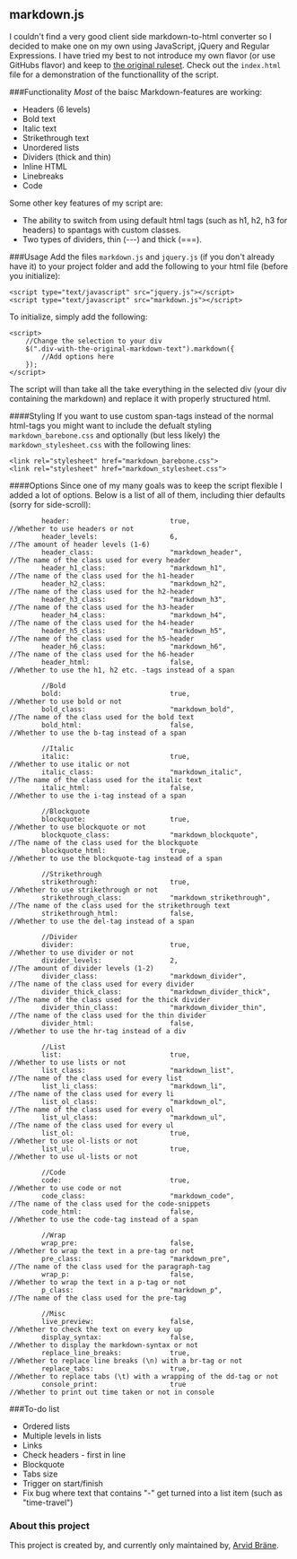## markdown.js
I couldn't find a very good client side markdown-to-html converter so I decided to make one on my own using JavaScript, jQuery and Regular Expressions. I have tried my best to not introduce my own flavor (or use GitHubs flavor) and keep to [the original ruleset](https://daringfireball.net/projects/markdown/). Check out the ```index.html``` file for a demonstration of the functionallity of the script.


###Functionality
*Most* of the baisc Markdown-features are working:

- Headers (6 levels)
- Bold text
- Italic text
- Strikethrough text
- Unordered lists
- Dividers (thick and thin)
- Inline HTML
- Linebreaks
- Code

Some other key features of my script are:

- The ability to switch from using default html tags (such as h1, h2, h3 for headers) to spantags with custom classes.
- Two types of dividers, thin (---) and thick (===).


###Usage
Add the files ```markdown.js``` and ```jquery.js``` (if you don't already have it) to your project folder and add the following to your html file (before you initialize):

```
<script type="text/javascript" src="jquery.js"></script>
<script type="text/javascript" src="markdown.js"></script>
```

To initialize, simply add the following:

```
<script>
	//Change the selection to your div
	$(".div-with-the-original-markdown-text").markdown({
		//Add options here
	});
</script>
```
The script will than take all the take everything in the selected div (your div containing the markdown) and replace it with properly structured html.

####Styling
If you want to use custom span-tags instead of the normal html-tags you might want to include the defualt styling ```markdown_barebone.css``` and optionally (but less likely) the ```markdown_stylesheet.css``` with the following lines:

```
<link rel="stylesheet" href="markdown_barebone.css">
<link rel="stylesheet" href="markdown_stylesheet.css">
```

####Options
Since one of my many goals was to keep the script flexible I added a lot of options. Below is a list of all of them, including thier defaults (sorry for side-scroll):

```//Header
		header: 						true,								//Whether to use headers or not
		header_levels: 					6,									//The amount of header levels (1-6)
		header_class: 					"markdown_header",					//The name of the class used for every header
		header_h1_class: 				"markdown_h1",						//The name of the class used for the h1-header
		header_h2_class: 				"markdown_h2",						//The name of the class used for the h2-header
		header_h3_class: 				"markdown_h3",						//The name of the class used for the h3-header
		header_h4_class: 				"markdown_h4",						//The name of the class used for the h4-header
		header_h5_class: 				"markdown_h5",						//The name of the class used for the h5-header
		header_h6_class: 				"markdown_h6",						//The name of the class used for the h6-header
		header_html: 					false,								//Whether to use the h1, h2 etc. -tags instead of a span

		//Bold
		bold: 							true,								//Whether to use bold or not
		bold_class: 					"markdown_bold",					//The name of the class used for the bold text
		bold_html: 						false,								//Whether to use the b-tag instead of a span

		//Italic
		italic: 						true,								//Whether to use italic or not
		italic_class: 					"markdown_italic", 					//The name of the class used for the italic text
		italic_html: 					false,								//Whether to use the i-tag instead of a span

		//Blockquote
		blockquote: 					true,								//Whether to use blockquote or not
		blockquote_class: 				"markdown_blockquote",				//The name of the class used for the blockquote
		blockquote_html: 				true,								//Whether to use the blockquote-tag instead of a span

		//Strikethrough
		strikethrough: 					true,								//Whether to use strikethrough or not
		strikethrough_class: 			"markdown_strikethrough",			//The name of the class used for the strikethrough text
		strikethrough_html: 			false,								//Whether to use the del-tag instead of a span

		//Divider
		divider: 						true,								//Whether to use divider or not
		divider_levels: 				2,									//The amount of divider levels (1-2)
		divider_class: 					"markdown_divider",					//The name of the class used for every divider
		divider_thick_class: 			"markdown_divider_thick",			//The name of the class used for the thick divider
		divider_thin_class: 			"markdown_divider_thin",			//The name of the class used for the thin divider
		divider_html: 					false, 								//Whether to use the hr-tag instead of a div

		//List
		list: 							true,								//Whether to use lists or not
		list_class: 					"markdown_list",					//The name of the class used for every list
		list_li_class: 					"markdown_li",						//The name of the class used for every li
		list_ol_class: 					"markdown_ol",						//The name of the class used for every ol
		list_ul_class: 					"markdown_ul",						//The name of the class used for every ul
		list_ol: 						true,								//Whether to use ol-lists or not
		list_ul: 						true, 								//Whether to use ul-lists or not

		//Code
		code: 							true,								//Whether to use code or not
		code_class: 					"markdown_code", 					//The name of the class used for the code-snippets
		code_html: 						false,								//Whether to use the code-tag instead of a span

		//Wrap
		wrap_pre: 						false,								//Whether to wrap the text in a pre-tag or not
		pre_class: 						"markdown_pre",						//The name of the class used for the paragraph-tag
		wrap_p: 						false, 								//Whether to wrap the text in a p-tag or not
		p_class: 						"markdown_p",						//The name of the class used for the pre-tag

		//Misc
		live_preview: 					false,								//Whether to check the text on every key up
		display_syntax: 				false,								//Whether to display the markdown-syntax or not
		replace_line_breaks: 			true,								//Whether to replace line breaks (\n) with a br-tag or not
		replace_tabs: 					true,								//Whether to replace tabs (\t) with a wrapping of the dd-tag or not
		console_print:					true								//Whether to print out time taken or not in console
```


###To-do list
- Ordered lists 
- Multiple levels in lists
- Links
- Check headers - first in line 
- Blockquote 
- Tabs size
- Trigger on start/finish
- Fix bug where text that contains "-" get turned into a list item (such as "time-travel")


### About this project
This project is created by, and currently only maintained by, [Arvid Bräne](http://arvidbrane.com).